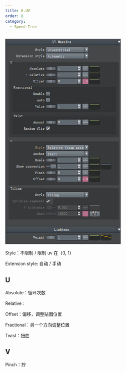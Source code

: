 ```yaml
---
title: 6.UV
order: 8
category:
  - Speed Tree
---
```

![speedtree-20220417065836](../ASSETS/SpeedTree-20220417065836.png)

Style：不限制 / 限制 uv 在（0, 1）

Extension style: 自动 / 手动

## U

Absolute：循环次数

Relative：

Offset：偏移，调整贴图位置

Fractional：另一个方向调整位置

Twist：扭曲

## V

Pinch：拧

